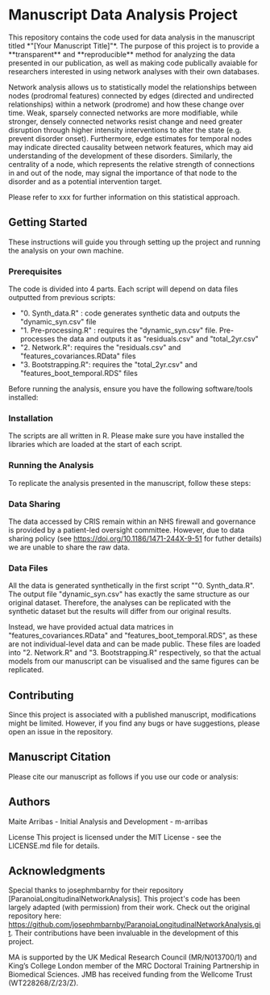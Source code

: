 <h1>Manuscript Data Analysis Project</h1>
This repository contains the code used for data analysis in the manuscript titled *"[Your Manuscript Title]"*. The purpose of this project is to provide a **transparent** and **reproducible** method for analyzing the data presented in our publication, as well as making code publically avaiable for researchers interested in using network analyses with their own databases.

Network analysis allows us to statistically model the relationships between nodes (prodromal features) connected by edges (directed and undirected relationships) within a network (prodrome) and how these change over time. Weak, sparsely connected networks are more modifiable, while stronger, densely connected networks resist change and need greater disruption through higher intensity interventions to alter the state (e.g. prevent disorder onset). Furthermore, edge estimates for temporal nodes may indicate directed causality between network features, which may aid understanding of the development of these disorders. Similarly, the centrality of a node, which represents the relative strength of connections in and out of the node, may signal the importance of that node to the disorder and as a potential intervention target.

Please refer to xxx for further information on this statistical approach. 

## Getting Started
These instructions will guide you through setting up the project and running the analysis on your own machine.

### Prerequisites

The code is divided into 4 parts. Each script will depend on data files outputted from previous scripts:

- "0. Synth_data.R" : code generates synthetic data and outputs the "dynamic_syn.csv" file
- "1. Pre-processing.R" : requires the "dynamic_syn.csv" file. Pre-processes the data and outputs it as "residuals.csv" and "total_2yr.csv"
- "2. Network.R": requires the "residuals.csv" and "features_covariances.RData" files
- "3. Bootstrapping.R": requires the "total_2yr.csv" and "features_boot_temporal.RDS" files

Before running the analysis, ensure you have the following software/tools installed:

### Installation
The scripts are all written in R. Please make sure you have installed the libraries which are loaded at the start of each script. 

### Running the Analysis
To replicate the analysis presented in the manuscript, follow these steps:

### Data Sharing
The data accessed by CRIS remain within an NHS firewall and governance is provided by a patient-led oversight committee. However, due to data sharing policy (see https://doi.org/10.1186/1471-244X-9-51 for futher details) we are unable to share the raw data. 

### Data Files
All the data is generated synthetically in the first script ""0. Synth_data.R". The output file "dynamic_syn.csv" has exactly the same structure as our original dataset. 
Therefore, the analyses can be replicated with the synthetic dataset but the results will differ from our original results. 

Instead, we have provided actual data matrices in "features_covariances.RData" and "features_boot_temporal.RDS", as these are not individual-level data and can be made public. These files are loaded into "2. Network.R" and "3. Bootstrapping.R" respectively, so that the actual models from our manuscript can be visualised and the same figures can be replicated. 

## Contributing
Since this project is associated with a published manuscript, modifications might be limited. However, if you find any bugs or have suggestions, please open an issue in the repository.

## Manuscript Citation
Please cite our manuscript as follows if you use our code or analysis:

## Authors
Maite Arribas - Initial Analysis and Development - m-arribas

License
This project is licensed under the MIT License - see the LICENSE.md file for details.

## Acknowledgments
Special thanks to josephmbarnby for their repository [ParanoiaLongitudinalNetworkAnalysis]. This project's code has been largely adapted (with permission) from their work. Check out the original repository here: https://github.com/josephmbarnby/ParanoiaLongitudinalNetworkAnalysis.git. Their contributions have been invaluable in the development of this project.

MA is supported by the UK Medical Research Council (MR/N013700/1) and King’s College London member of the MRC Doctoral Training Partnership in Biomedical Sciences. JMB has received funding from the Wellcome Trust (WT228268/Z/23/Z). 


